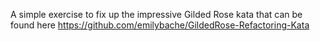 A simple exercise to fix up the impressive Gilded Rose kata that can be found here https://github.com/emilybache/GildedRose-Refactoring-Kata
